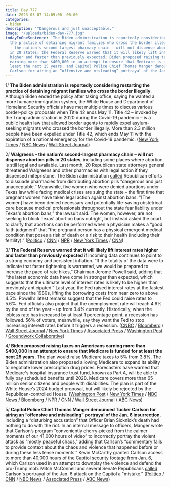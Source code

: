 ```yaml
---
title: Day 777
date: 2023-03-07 14:09:00 -08:00
categories:
- biden
description: '"Dangerous and just unacceptable."'
image: "/uploads/biden-day-777.jpg"
todayInOneSentence: 'The Biden administration is reportedly considering restarting
  the practice of detaining migrant families who cross the border illegally; Walgreens
  – the nation’s second-largest pharmacy chain – will not dispense abortion pills
  in 20 states; the Federal Reserve warned that it will likely lift interest rates
  higher and faster than previously expected; Biden proposed raising taxes on Americans
  earning more than $400,000 in an attempt to ensure that Medicare is funded for at
  least the next 25 years; and Capitol Police Chief Thomas Manger denounced Tucker
  Carlson for airing an “offensive and misleading” portrayal of the Jan. 6 insurrection. '
---
```


1/ **The Biden administration is reportedly considering restarting the practice of detaining migrant families who cross the border illegally**. Although Biden ended the policy after taking office, saying he wanted a more humane immigration system, the White House and Department of Homeland Security officials have met multiple times to discuss various border-policy proposals when Title 42 ends May 11. Title 42 – invoked by the Trump administration in 2020 during the Covid-19 pandemic – is a public health law that allowed border agents to rapidly expel asylum-seeking migrants who crossed the border illegally. More than 2.3 million people have been expelled under Title 42, which ends May 11 with the expiration of a national emergency for the Covid-19 pandemic. ([New York Times](https://www.nytimes.com/2023/03/06/us/politics/biden-immigration-family-detention.html) / [NBC News](https://www.nbcnews.com/politics/politics-news/biden-administration-considering-restarting-family-detention-migrants-rcna73695) / [Wall Street Journal](https://www.wsj.com/articles/biden-administration-considers-detaining-migrant-families-to-stem-expected-border-surge-25a75667?mod=djemalertNEWS))

2/ **Walgreens – the nation’s second-largest pharmacy chain – will not dispense abortion pills in 20 states**, including some places where abortion is still legal and available. Last month, 20 Republican state attorneys general threatened Walgreens and other pharmacies with legal action if they dispensed mifepristone. The Biden administration [called](https://www.politico.com/news/2023/03/03/white-house-abortion-pills-00085470) Republican efforts to dissuade pharmacies from distributing abortion pills “dangerous and just unacceptable.” Meanwhile, five women who were denied abortions under Texas law while facing medical crises are suing the state – the first time that pregnant women have taken legal action against abortion bans. "\[The women\] have been denied necessary and potentially life-saving obstetrical care because medical professionals throughout the state fear liability under Texas's abortion bans," the lawsuit said. The women, however, are not seeking to block Texas’ abortion bans outright, but instead asked the court to clarify that abortions can be performed when a physician makes a “good faith judgment” that “the pregnant person has a physical emergent medical condition that poses a risk of death or a risk to their health (including their fertility).” ([Politico](https://www.politico.com/news/2023/03/02/walgreens-abortion-pills-00085325) / [CNN](https://www.cnn.com/2023/03/03/business/abortion-pills-mifepristone-walgreens-pharmacies/index.html) / [NPR](https://www.npr.org/2023/03/07/1161486096/abortion-texas-lawsuit-women-sue-dobbs) / [New York Times](https://www.nytimes.com/2023/03/06/us/texas-abortion-ban-suit.html) / [CNN](https://www.cnn.com/2023/03/07/politics/texas-women-abortion-lawsuit-health))

3/ **The Federal Reserve warned that it will likely lift interest rates higher and faster than previously expected** if incoming data continues to point to a strong economy and persistent inflation. “If the totality of the data were to indicate that faster tightening is warranted, we would be prepared to increase the pace of rate hikes,” Chairman Jerome Powell said, adding that “the latest economic data have come in stronger than expected, which suggests that the ultimate level of interest rates is likely to be higher than previously anticipated." Last year, the Fed raised interest rates at the fastest pace since the 1980s, lifting the borrowing costs from near zero to above 4.5%. Powell’s latest remarks suggest that the Fed could raise rates to 5.6%. Fed officials also project that the unemployment rate will reach 4.6% by the end of the year – up from 3.4% currently. Historically, when the jobless rate has increased by at least 1 percentage point, a recession has followed. 56% of voters, meanwhile, say they want the Fed to stop increasing interest rates before it triggers a recession. ([CNBC](https://www.cnbc.com/2023/03/07/fed-chair-powell-says-interest-rates-are-likely-to-be-higher-than-previously-anticipated.html) / [Bloomberg](https://www.bloomberg.com/news/articles/2023-03-07/powell-says-fed-prepared-to-increase-rate-hike-pace-if-needed?srnd=premium&sref=MIBMEEoj) / [Wall Street Journal](https://www.wsj.com/articles/jerome-powell-to-testify-to-congress-on-outlook-for-rates-inflation-e4e7f1e3?mod=hp_lead_pos1) / [New York Times](https://www.nytimes.com/2023/03/07/business/economy/fed-powell-interest-rates.html) / [Associated Press](https://apnews.com/article/inflation-federal-reserve-interest-rates-powell-unemployment-79b7ead4530ab381a17638a6c9df2d90) / [Washington Post](https://www.washingtonpost.com/business/2023/03/07/fed-powell-hill/) / [Groundwork Collaborative](https://groundworkcollaborative.org/news/new-poll-voters-distrust-federal-reserve-oppose-additional-rate-hikes-urge-focus-on-full-employment/))

4/ **Biden proposed raising taxes on Americans earning more than $400,000 in an attempt to ensure that Medicare is funded for at least the next 25 years**. The plan would raise Medicare taxes to 5% from 3.8%. The Biden administration also proposed allowing Medicare to expand its ability to negotiate lower prescription drug prices. Forecasters have warned that Medicare's hospital insurance trust fund, known as Part A, will be able to fully pay scheduled benefits until 2028. Medicare covers more than 65 million senior citizens and people with disabilities. The plan is part of the White House’s 2024 budget proposal, but will likely be rejected by the Republican-controlled House. ([Washington Post](https://www.washingtonpost.com/us-policy/2023/03/07/biden-medicare-taxes-gop/) / [New York Times](https://www.nytimes.com/2023/03/07/business/biden-budget-medicare-tax-increase.html) / [NBC News](https://www.nbcnews.com/politics/white-house/biden-outlines-medicare-proposals-aimed-shoring-funding-rcna73718) / [Bloomberg](https://www.bloomberg.com/news/articles/2023-03-07/biden-proposes-tax-hike-on-income-over-400-000-to-fund-medicare?srnd=premium&sref=MIBMEEoj) / [NPR](https://www.npr.org/2023/03/07/1161582417/biden-budget-medicare) / [CNN](https://www.cnn.com/2023/03/07/politics/biden-medicare-trust-fund-crisis/) / [Wall Street Journal](https://www.wsj.com/articles/bidens-budget-to-lay-out-plan-to-extend-key-medicare-trust-fund-by-25-years-825ab8a?mod=lead_feature_below_a_pos1) / [ABC News](https://abcnews.go.com/Politics/biden-unveils-new-medicare-plan-part-broader-budget/story?id=97682000))

5/ **Capitol Police Chief Thomas Manger denounced Tucker Carlson for airing an “offensive and misleading” portrayal of the Jan. 6 insurrection**, including a “disturbing accusation” that Officer Brian Sicknick’s death had nothing to do with the riot. In an internal message to officers, Manger wrote that Carlson’s program “conveniently cherry-picked from the calmer moments of our 41,000 hours of video” to incorrectly portray the violent attack as "mostly peaceful chaos," adding that Carlson’s “commentary fails to provide context about the chaos and violence that happened before or during these less tense moments.” Kevin McCarthy granted Carlson access to more than 40,000 hours of the Capitol security footage from Jan. 6, which Carlson used in an attempt to downplay the violence and defend the pro-Trump mob. Mitch McConnell and several Senate Republicans [called](https://www.npr.org/2023/03/07/1161686255/fox-tucker-carlson-jan-6-security-tapes-mcconnell-manger) Carlson's portrayal of the Jan. 6 attack on the Capitol a "mistake." ([Politico](https://www.politico.com/news/2023/03/07/capitol-police-jan-6-carlson-00085904) / [CNN](https://www.cnn.com/2023/03/07/politics/capitol-police-tucker-carlson-january-6-footage/) / [NBC News](https://www.nbcnews.com/politics/congress/capitol-police-chief-tears-tucker-carlson-claims-officer-brian-sicknic-rcna73813) / [Associated Press](https://apnews.com/article/jan-6-tucker-carlson-capitol-riot-mccarthy-adc245e22f50b076925eb72948062808) / [ABC News](https://abcnews.go.com/Politics/capitol-police-chief-slams-carlsons-comments-jan-6/story?id=97686463))